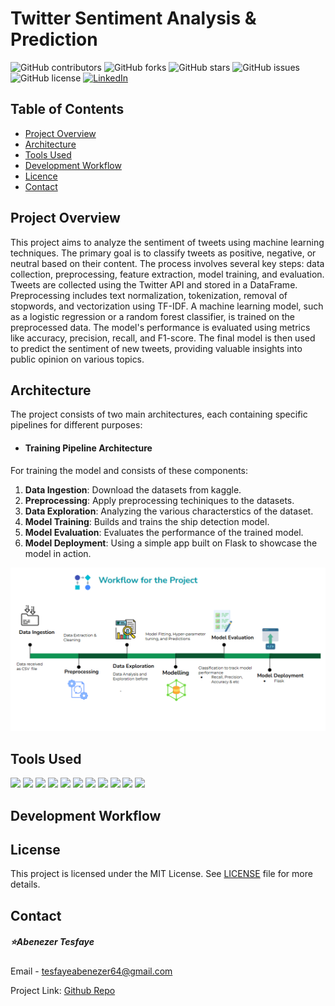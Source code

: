 # **Twitter Sentiment Analysis & Prediction**

![GitHub contributors](https://img.shields.io/github/contributors/abu14/Twitter-Sentiment-Analysis-Prediction)
![GitHub forks](https://img.shields.io/github/forks/abu14/Twitter-Sentiment-Analysis-Prediction?style=social)
![GitHub stars](https://img.shields.io/github/stars/abu14/Twitter-Sentiment-Analysis-Prediction?style=social)
![GitHub issues](https://img.shields.io/github/issues/abu14/Twitter-Sentiment-Analysis-Prediction)
![GitHub license](https://img.shields.io/github/license/abu14/Twitter-Sentiment-Analysis-Prediction)
[![LinkedIn](https://img.shields.io/badge/LinkedIn-Connect-blue)](https://www.linkedin.com/in/abenezer-tesfaye-191579214/)


<!-- Table of Contents -->
## Table of Contents
- [Project Overview](#project-overview)
- [Architecture](#architecture)
- [Tools Used](#tools-used)
- [Development Workflow](#development-workflow)
- [Licence](#license)
- [Contact](#contact)


<!-- ABOUT THE PROJECT -->
## Project Overview
This project aims to analyze the sentiment of tweets using machine learning techniques. The primary goal is to classify tweets as positive, negative, or neutral based on their content. The process involves several key steps: data collection, preprocessing, feature extraction, model training, and evaluation. Tweets are collected using the Twitter API and stored in a DataFrame. Preprocessing includes text normalization, tokenization, removal of stopwords, and vectorization using TF-IDF. A machine learning model, such as a logistic regression or a random forest classifier, is trained on the preprocessed data. The model's performance is evaluated using metrics like accuracy, precision, recall, and F1-score. The final model is then used to predict the sentiment of new tweets, providing valuable insights into public opinion on various topics.

<!-- Architecture -->
## Architecture
The project consists of two main architectures, each containing specific pipelines for different purposes:

- #### Training Pipeline Architecture
For training the model and consists of these components:
1. **Data Ingestion**: Download the datasets from kaggle.
2. **Preprocessing**: Apply preprocessing techiniques to the datasets.
3. **Data Exploration**: Analyzing the various characterstics of the dataset.
4. **Model Training**: Builds and trains the ship detection model.
5. **Model Evaluation**: Evaluates the performance of the trained model.
6. **Model Deployment**: Using a simple app built on Flask to showcase the model in action. 
<p align="center">
  <img src="project_workflow.PNG" alt="Project Workflow">
</p>

<!-- Tools Uses -->

## Tools Used
<p>
<img src="https://img.shields.io/badge/-Python-3776AB?style=flat&logo=python&logoColor=white">
<img src="https://img.shields.io/badge/-FastAPI-009688?style=flat&logo=fastapi&logoColor=white">
<img src="https://img.shields.io/badge/-Flask-000000?style=flat&logo=flask&logoColor=white">
<img src="https://img.shields.io/badge/-scikit--learn-F7931E?style=flat&logo=scikit-learn&logoColor=white">
<img src="https://img.shields.io/badge/-NumPy-013243?style=flat&logo=numpy&logoColor=white">
<img src="https://img.shields.io/badge/-Pandas-150458?style=flat&logo=pandas&logoColor=white">
<img src="https://img.shields.io/badge/-Matplotlib-11557C?style=flat&logo=matplotlib&logoColor=white">
<img src="https://img.shields.io/badge/-Seaborn-3888E3?style=flat&logo=seaborn&logoColor=white">
<img src="https://img.shields.io/badge/-joblib-000000?style=flat&logo=joblib&logoColor=white">
<img src="https://img.shields.io/badge/-HTML-E34F26?style=flat&logo=html5&logoColor=white">
<img src="https://img.shields.io/badge/-NLTK-000000?style=flat&logo=nltk&logoColor=white">
</p>


<!-- Tools Uses -->

## Development Workflow




<!-- LICENSE -->
## License
This project is licensed under the MIT License. See [LICENSE](./LICENCE) file for more details.



<!-- CONTACT -->
## Contact

##### ⭐️Abenezer Tesfaye

Email - tesfayeabenezer64@gmail.com
 
Project Link: [Github Repo](https://github.com/abu14/Twitter-Sentiment-Analysis-Prediction)
